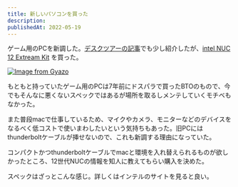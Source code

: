 ```yaml
---
title: 新しいパソコンを買った
description:
publishedAt: 2022-05-19
---
```


ゲーム用のPCを新調した。[デスクツアーの記事](https://ushironoko.me/articles/2022/oreno-desk)でも少し紹介したが、[intel NUC 12 Extream Kit](https://www.intel.co.jp/content/www/jp/ja/products/sku/216963/intel-nuc-12-extreme-kit-nuc12dcmi9/specifications.html) を買った。

[![Image from Gyazo](https://i.gyazo.com/bacfeeb0a08c95c4f8709c51eabd94a5.jpg)](https://i.gyazo.com/bacfeeb0a08c95c4f8709c51eabd94a5.jpg)

もともと持っていたゲーム用のPCは7年前にドスパラで買ったBTOのもので、今でもそんなに悪くないスペックではあるが場所を取るしメンテしていくモチベもなかった。

また普段macで仕事しているため、マイクやカメラ、モニターなどのデバイスをなるべく低コストで使いまわしたいという気持ちもあった。旧PCにはthunderboltケーブルが挿せないので、これも新調する理由になっていた。

コンパクトかつthunderboltケーブルでmacと環境を入れ替えられるものが欲しかったところ、12世代NUCの情報を知人に教えてもらい購入を決めた。

スペックはざっとこんな感じ。詳しくはインテルのサイトを見ると良い。









